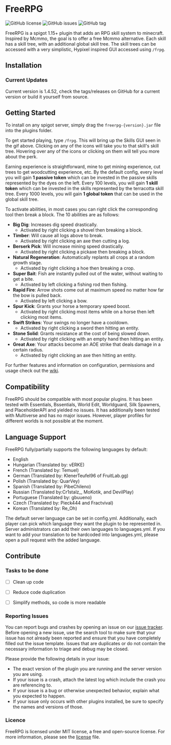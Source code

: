 # FreeRPG

![GitHub license](https://img.shields.io/github/license/AdvancedWipe/Minecraft_FreeRPG_1.16.svg)
![GitHub issues](https://img.shields.io/github/issues/AdvancedWipe/Minecraft_FreeRPG_1.16.svg)
![GitHub tag](https://img.shields.io/github/tag/AdvancedWipe/Minecraft_FreeRPG_1.16.svg)

FreeRPG is a spigot 1.15+ plugin that adds an RPG skill system to minecraft. Inspired by Mcmmo, the
goal is to offer a free Mcmmo alternative. Each skill has a skill tree, with an additional global
skill tree. The skill trees can be accessed with a very simplistic, Hypixel inspired GUI accessed
using ``/frpg``.

## Installation

### Current Updates

Current version is 1.4.52, check the tags/releases on GitHub for a current version or build it
yourself from source.

## Getting Started

To install on any spigot server, simply drag the ``freerpg-{version}.jar`` file into the plugins
folder.

To get started playing, type ``/frpg``. This will bring up the Skills GUI seen in the gif above.
Clicking on any of the icons will take you to that skill's skill tree. Hovering over any of the
icons or clicking on them will tell you more about the perk.

Earning experience is straightforward, mine to get mining experience, cut trees to get woodcutting
experience, etc. By the default config, every level you will gain **1 passive token** which can be
invested in the passive skills represented by the dyes on the left. Every 100 levels, you will
gain **1 skill token** which can be invested in the skills represented by the terracotta skill tree.
Every 1000 levels, you will gain **1 global token** that can be used in the global skill tree.

To activate abilities, in most cases you can right click the corresponding tool then break a block.
The 10 abilities are as follows:

* **Big Dig**: Increases dig speed drastically.
    * Activated by right clicking a shovel then breaking a block.
* **Timber**: Will cause all logs above to break.
    * Activated by right clicking an axe then cutting a log.
* **Berserk Pick**: Will increase mining speed drastically.
    * Activated by right clicking a pickaxe then breaking a block.
* **Natural Regeneration**: Automatically replants all crops at a random growth stage.
    * Activated by right clicking a hoe then breaking a crop.
* **Super Bait**: Fish are instantly pulled out of the water, without waiting to get a bite.
    * Activated by left clicking a fishing rod then fishing.
* **Rapid Fire**: Arrow shots come out at maximum speed no matter how far the bow is pulled back.
    * Activated by left clicking a bow.
* **Spur Kick**: Grants your horse a temporary speed boost.
    * Activated by right clicking most items while on a horse then left clicking most items.
* **Swift Strikes**: Your swings no longer have a cooldown.
    * Activated by right clicking a sword then hitting an entity.
* **Stone Solid**: Grants resistance at the cost of being slowed down.
    * Activated by right clicking with an empty hand then hitting an entity.
* **Great Axe**: Your attacks become an AOE strike that deals damage in a certain radius.
    * Activated by right clicking an axe then hitting an entity.

For further features and information on configuration, permissions and usage check out
the [wiki](https://github.com/AdvancedWipe/Minecraft_FreeRPG_1.16/wiki).

## Compatibility

FreeRPG should be compatible with most popular plugins. It has been tested with Essentials,
Bssentials, World Edit, Worldguard, Silk Spawners, and PlaceholderAPI and yielded no issues. It has
additionally been tested with Multiverse and has no major issues. However, player profiles for
different worlds is not possible at the moment.

## Language Support

FreeRPG fully/partially supports the following languages by default:

- English
- Hungarian (Translated by: vERKE)
- French (Translated by: Temuel)
- German (Translated by: KlenerTeufel96 of FruitLab.gg)
- Polish (Translated by: QuarVey)
- Spanish (Translated by: PibeChileno)
- Russian (Translated by:Cr1stalz_, MoKotik, and DevilPlay)
- Portuguese (Translated by: gbuueno)
- Czech (Translated by: Pieck444 and Fractvival)
- Korean (Translated by: Re_Oh)

The default server language can be set in config.yml. Additionally, each player can pick which
language they want the plugin to be represented in. Server administrators can add their own
languages to languages.yml. If you want to add your translation to be hardcoded into languages.yml,
please open a pull request with the added language.

## Contribute

### Tasks to be done

- [ ] Clean up code
- [ ] Reduce code duplication
- [ ] Simplify methods, so code is more readable


### Reporting Issues

You can report bugs and crashes by opening an issue on
our [issue tracker](https://github.com/AdvancedWipe/Minecraft_FreeRPG_1.16/issues). Before opening a
new issue, use the search tool to make sure that your issue has not already been reported and ensure
that you have completely filled out the issue template. Issues that are duplicates or do not contain
the necessary information to triage and debug may be closed.

Please provide the following details in your issue:

* The exact version of the plugin you are running and the server version you are using.
* If your issue is a crash, attach the latest log which include the crash you are referencing to.
* If your issue is a bug or otherwise unexpected behavior, explain what you expected to happen.
* If your issue only occurs with other plugins installed, be sure to specify the names and versions
  of those.

### Licence

FreeRPG is licensed under MIT license, a free and open-source license. For more information, please
see the [license](LICENSE) file.
